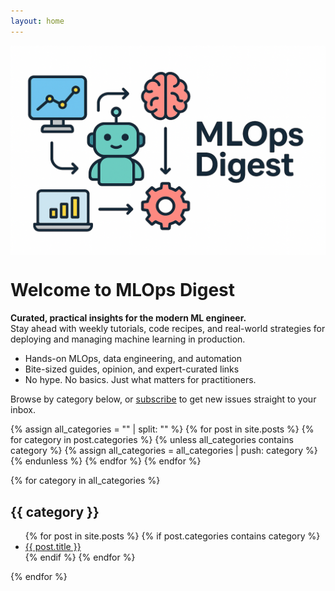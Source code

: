 ```yaml
---
layout: home
---
```


<p>
  <img src="/assets/banner/banner.png" width="600px" alt="MLOps Lifecycle" style="display: block; margin: 0 auto;" />
</p>

# Welcome to MLOps Digest

**Curated, practical insights for the modern ML engineer.**  
Stay ahead with weekly tutorials, code recipes, and real-world strategies for deploying and managing machine learning in production.

- Hands-on MLOps, data engineering, and automation
- Bite-sized guides, opinion, and expert-curated links
- No hype. No basics. Just what matters for practitioners.

Browse by category below, or [subscribe](/subscribe) to get new issues straight to your inbox.

<!-- Gather unique categories from all posts -->
{% assign all_categories = "" | split: "" %}
{% for post in site.posts %}
  {% for category in post.categories %}
    {% unless all_categories contains category %}
      {% assign all_categories = all_categories | push: category %}
    {% endunless %}
  {% endfor %}
{% endfor %}

<!-- Display categories and their posts -->
{% for category in all_categories %}
  <h2>{{ category }}</h2>
  <ul>
    {% for post in site.posts %}
      {% if post.categories contains category %}
        <li><a href="{{ post.url }}">{{ post.title }}</a></li>
      {% endif %}
    {% endfor %}
  </ul>
{% endfor %}